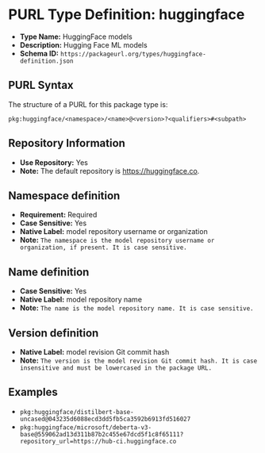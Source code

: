 <!--  NOTE: Auto-generated from the JSON PURL type definition.
Do not manually edit this file. Edit the JSON type definition instead. -->

# PURL Type Definition: huggingface

- **Type Name:** HuggingFace models
- **Description:** Hugging Face ML models
- **Schema ID:** `https://packageurl.org/types/huggingface-definition.json`

## PURL Syntax

The structure of a PURL for this package type is:

    pkg:huggingface/<namespace>/<name>@<version>?<qualifiers>#<subpath>

## Repository Information

- **Use Repository:** Yes
- **Note:** The default repository is https://huggingface.co.

## Namespace definition

- **Requirement:** Required
- **Case Sensitive:** Yes
- **Native Label:** model repository username or organization
- **Note:** `The namespace is the model repository username or organization, if present. It is case sensitive.`

## Name definition

- **Case Sensitive:** Yes
- **Native Label:** model repository name
- **Note:** `The name is the model repository name. It is case sensitive.`

## Version definition

- **Native Label:** model revision Git commit hash
- **Note:** `The version is the model revision Git commit hash. It is case insensitive and must be lowercased in the package URL.`

## Examples

- `pkg:huggingface/distilbert-base-uncased@043235d6088ecd3dd5fb5ca3592b6913fd516027`
- `pkg:huggingface/microsoft/deberta-v3-base@559062ad13d311b87b2c455e67dcd5f1c8f65111?repository_url=https://hub-ci.huggingface.co`
